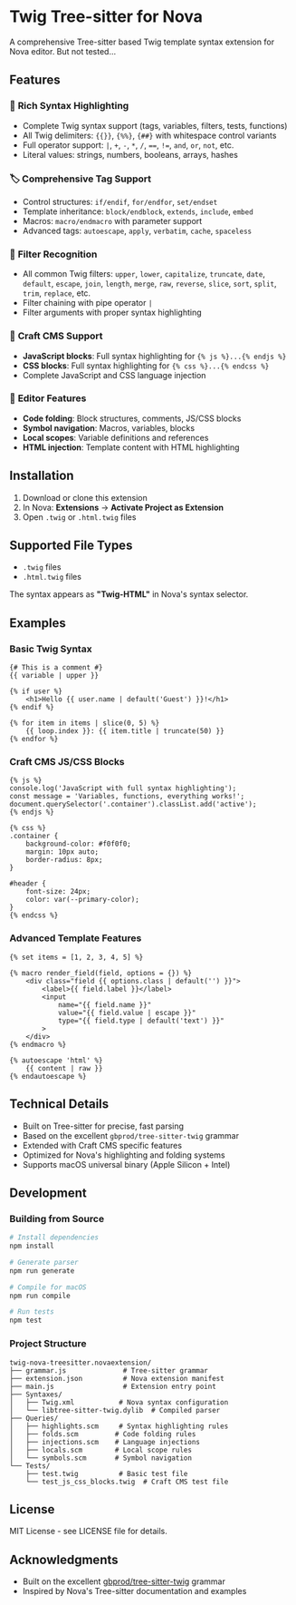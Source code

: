 # Twig Tree-sitter for Nova

A comprehensive Tree-sitter based Twig template syntax extension for Nova editor. But not tested…

## Features

### 🎨 **Rich Syntax Highlighting**
- Complete Twig syntax support (tags, variables, filters, tests, functions)
- All Twig delimiters: `{{}}`, `{%%}`, `{##}` with whitespace control variants
- Full operator support: `|`, `+`, `-`, `*`, `/`, `==`, `!=`, `and`, `or`, `not`, etc.
- Literal values: strings, numbers, booleans, arrays, hashes

### 🏷️ **Comprehensive Tag Support**
- Control structures: `if/endif`, `for/endfor`, `set/endset`
- Template inheritance: `block/endblock`, `extends`, `include`, `embed`
- Macros: `macro/endmacro` with parameter support
- Advanced tags: `autoescape`, `apply`, `verbatim`, `cache`, `spaceless`

### 🔧 **Filter Recognition**
- All common Twig filters: `upper`, `lower`, `capitalize`, `truncate`, `date`, `default`, `escape`, `join`, `length`, `merge`, `raw`, `reverse`, `slice`, `sort`, `split`, `trim`, `replace`, etc.
- Filter chaining with pipe operator `|`
- Filter arguments with proper syntax highlighting

### 🚀 **Craft CMS Support**
- **JavaScript blocks**: Full syntax highlighting for `{% js %}...{% endjs %}`
- **CSS blocks**: Full syntax highlighting for `{% css %}...{% endcss %}`
- Complete JavaScript and CSS language injection

### 📝 **Editor Features**
- **Code folding**: Block structures, comments, JS/CSS blocks
- **Symbol navigation**: Macros, variables, blocks
- **Local scopes**: Variable definitions and references
- **HTML injection**: Template content with HTML highlighting

## Installation

1. Download or clone this extension
2. In Nova: **Extensions** → **Activate Project as Extension**
3. Open `.twig` or `.html.twig` files

## Supported File Types

- `.twig` files
- `.html.twig` files

The syntax appears as **"Twig-HTML"** in Nova's syntax selector.

## Examples

### Basic Twig Syntax
```twig
{# This is a comment #}
{{ variable | upper }}

{% if user %}
    <h1>Hello {{ user.name | default('Guest') }}!</h1>
{% endif %}

{% for item in items | slice(0, 5) %}
    {{ loop.index }}: {{ item.title | truncate(50) }}
{% endfor %}
```

### Craft CMS JS/CSS Blocks
```twig
{% js %}
console.log('JavaScript with full syntax highlighting');
const message = 'Variables, functions, everything works!';
document.querySelector('.container').classList.add('active');
{% endjs %}

{% css %}
.container {
    background-color: #f0f0f0;
    margin: 10px auto;
    border-radius: 8px;
}

#header {
    font-size: 24px;
    color: var(--primary-color);
}
{% endcss %}
```

### Advanced Template Features
```twig
{% set items = [1, 2, 3, 4, 5] %}

{% macro render_field(field, options = {}) %}
    <div class="field {{ options.class | default('') }}">
        <label>{{ field.label }}</label>
        <input 
            name="{{ field.name }}" 
            value="{{ field.value | escape }}"
            type="{{ field.type | default('text') }}"
        >
    </div>
{% endmacro %}

{% autoescape 'html' %}
    {{ content | raw }}
{% endautoescape %}
```

## Technical Details

- Built on Tree-sitter for precise, fast parsing
- Based on the excellent `gbprod/tree-sitter-twig` grammar
- Extended with Craft CMS specific features
- Optimized for Nova's highlighting and folding systems
- Supports macOS universal binary (Apple Silicon + Intel)

## Development

### Building from Source

```bash
# Install dependencies
npm install

# Generate parser
npm run generate

# Compile for macOS
npm run compile

# Run tests
npm test
```

### Project Structure

```
twig-nova-treesitter.novaextension/
├── grammar.js              # Tree-sitter grammar
├── extension.json          # Nova extension manifest
├── main.js                 # Extension entry point
├── Syntaxes/
│   ├── Twig.xml           # Nova syntax configuration
│   └── libtree-sitter-twig.dylib  # Compiled parser
├── Queries/
│   ├── highlights.scm     # Syntax highlighting rules
│   ├── folds.scm         # Code folding rules
│   ├── injections.scm    # Language injections
│   ├── locals.scm        # Local scope rules
│   └── symbols.scm       # Symbol navigation
└── Tests/
    ├── test.twig          # Basic test file
    └── test_js_css_blocks.twig  # Craft CMS test file
```

## License

MIT License - see LICENSE file for details.

## Acknowledgments

- Built on the excellent [gbprod/tree-sitter-twig](https://github.com/gbprod/tree-sitter-twig) grammar
- Inspired by Nova's Tree-sitter documentation and examples
